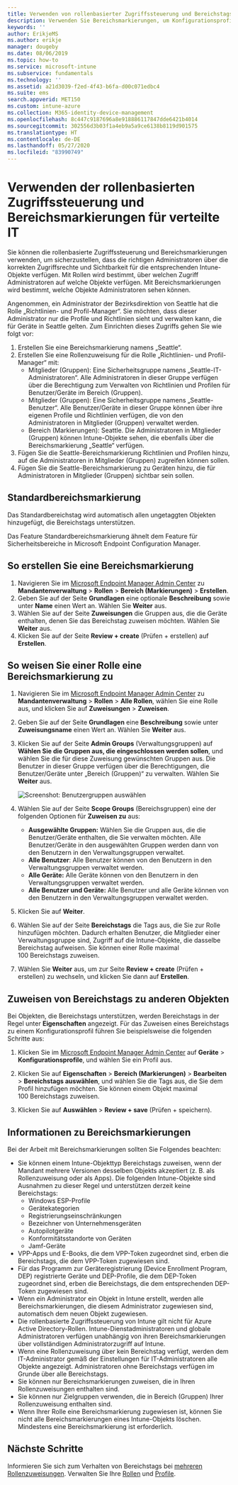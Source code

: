 ```yaml
---
title: Verwenden von rollenbasierter Zugriffssteuerung und Bereichstags für verteilte IT-Systeme in Intune | Microsoft-Dokumentation
description: Verwenden Sie Bereichsmarkierungen, um Konfigurationsprofile nach bestimmten Rollen zu filtern.
keywords: ''
author: ErikjeMS
ms.author: erikje
manager: dougeby
ms.date: 08/06/2019
ms.topic: how-to
ms.service: microsoft-intune
ms.subservice: fundamentals
ms.technology: ''
ms.assetid: a21d3039-f2ed-4f43-b6fa-d00c071edbc4
ms.suite: ems
search.appverid: MET150
ms.custom: intune-azure
ms.collection: M365-identity-device-management
ms.openlocfilehash: 8c447c9187696a8e918886117847dde6421b4014
ms.sourcegitcommit: 302556d3b03f1a4eb9a5a9ce6138b8119d901575
ms.translationtype: HT
ms.contentlocale: de-DE
ms.lasthandoff: 05/27/2020
ms.locfileid: "83990749"
---
```

# <a name="use-role-based-access-control-rbac-and-scope-tags-for-distributed-it"></a>Verwenden der rollenbasierten Zugriffssteuerung und Bereichsmarkierungen für verteilte IT

Sie können die rollenbasierte Zugriffssteuerung und Bereichsmarkierungen verwenden, um sicherzustellen, dass die richtigen Administratoren über die korrekten Zugriffsrechte und Sichtbarkeit für die entsprechenden Intune-Objekte verfügen. Mit Rollen wird bestimmt, über welchen Zugriff Administratoren auf welche Objekte verfügen. Mit Bereichsmarkierungen wird bestimmt, welche Objekte Administratoren sehen können.

Angenommen, ein Administrator der Bezirksdirektion von Seattle hat die Rolle „Richtlinien- und Profil-Manager“. Sie möchten, dass dieser Administrator nur die Profile und Richtlinien sieht und verwalten kann, die für Geräte in Seattle gelten. Zum Einrichten dieses Zugriffs gehen Sie wie folgt vor:

1. Erstellen Sie eine Bereichsmarkierung namens „Seattle“.
2. Erstellen Sie eine Rollenzuweisung für die Rolle „Richtlinien- und Profil-Manager“ mit: 
    - Mitglieder (Gruppen): Eine Sicherheitsgruppe namens „Seattle-IT-Administratoren“. Alle Administratoren in dieser Gruppe verfügen über die Berechtigung zum Verwalten von Richtlinien und Profilen für Benutzer/Geräte im Bereich (Gruppen).
    - Mitglieder (Gruppen): Eine Sicherheitsgruppe namens „Seattle-Benutzer“. Alle Benutzer/Geräte in dieser Gruppe können über ihre eigenen Profile und Richtlinien verfügen, die von den Administratoren in Mitglieder (Gruppen) verwaltet werden. 
    - Bereich (Markierungen): Seattle. Die Administratoren in Mitglieder (Gruppen) können Intune-Objekte sehen, die ebenfalls über die Bereichsmarkierung „Seattle“ verfügen.
3. Fügen Sie die Seattle-Bereichsmarkierung Richtlinien und Profilen hinzu, auf die Administratoren in Mitglieder (Gruppen) zugreifen können sollen.
4. Fügen Sie die Seattle-Bereichsmarkierung zu Geräten hinzu, die für Administratoren in Mitglieder (Gruppen) sichtbar sein sollen. 

## <a name="default-scope-tag"></a>Standardbereichsmarkierung
Das Standardbereichstag wird automatisch allen ungetaggten Objekten hinzugefügt, die Bereichstags unterstützen.

Das Feature Standardbereichsmarkierung ähnelt dem Feature für Sicherheitsbereiche in Microsoft Endpoint Configuration Manager. 

## <a name="to-create-a-scope-tag"></a>So erstellen Sie eine Bereichsmarkierung

1. Navigieren Sie im [Microsoft Endpoint Manager Admin Center](https://go.microsoft.com/fwlink/?linkid=2109431) zu **Mandantenverwaltung** > **Rollen** > **Bereich (Markierungen)**  > **Erstellen**.
2. Geben Sie auf der Seite **Grundlagen** eine optionale **Beschreibung** sowie unter **Name** einen Wert an. Wählen Sie **Weiter** aus.
3. Wählen Sie auf der Seite **Zuweisungen** die Gruppen aus, die die Geräte enthalten, denen Sie das Bereichstag zuweisen möchten. Wählen Sie **Weiter** aus.
4. Klicken Sie auf der Seite **Review + create** (Prüfen + erstellen) auf **Erstellen**.

## <a name="to-assign-a-scope-tag-to-a-role"></a>So weisen Sie einer Rolle eine Bereichsmarkierung zu

1. Navigieren Sie im [Microsoft Endpoint Manager Admin Center](https://go.microsoft.com/fwlink/?linkid=2109431) zu **Mandantenverwaltung** > **Rollen** > **Alle Rollen**, wählen Sie eine Rolle aus, und klicken Sie auf **Zuweisungen** > **Zuweisen**.
2. Geben Sie auf der Seite **Grundlagen** eine **Beschreibung** sowie unter **Zuweisungsname** einen Wert an. Wählen Sie **Weiter** aus.
3. Klicken Sie auf der Seite **Admin Groups** (Verwaltungsgruppen) auf **Wählen Sie die Gruppen aus, die eingeschlossen werden sollen**, und wählen Sie die für diese Zuweisung gewünschten Gruppen aus. Die Benutzer in dieser Gruppe verfügen über die Berechtigungen, die Benutzer/Geräte unter „Bereich (Gruppen)“ zu verwalten. Wählen Sie **Weiter** aus.

    ![Screenshot: Benutzergruppen auswählen](./media/scope-tags/select-member-groups.png)

4. Wählen Sie auf der Seite **Scope Groups** (Bereichsgruppen) eine der folgenden Optionen für **Zuweisen zu** aus:
    - **Ausgewählte Gruppen:** Wählen Sie die Gruppen aus, die die Benutzer/Geräte enthalten, die Sie verwalten möchten. Alle Benutzer/Geräte in den ausgewählten Gruppen werden dann von den Benutzern in den Verwaltungsgruppen verwaltet.
    - **Alle Benutzer**: Alle Benutzer können von den Benutzern in den Verwaltungsgruppen verwaltet werden.
    - **Alle Geräte:** Alle Geräte können von den Benutzern in den Verwaltungsgruppen verwaltet werden.
    - **Alle Benutzer und Geräte:** Alle Benutzer und alle Geräte können von den Benutzern in den Verwaltungsgruppen verwaltet werden.

5. Klicken Sie auf **Weiter**.
6. Wählen Sie auf der Seite **Bereichstags** die Tags aus, die Sie zur Rolle hinzufügen möchten. Dadurch erhalten Benutzer, die Mitglieder einer Verwaltungsgruppe sind, Zugriff auf die Intune-Objekte, die dasselbe Bereichstag aufweisen. Sie können einer Rolle maximal 100 Bereichstags zuweisen.
7. Wählen Sie **Weiter** aus, um zur Seite **Review + create** (Prüfen + erstellen) zu wechseln, und klicken Sie dann auf **Erstellen**.

## <a name="assign-scope-tags-to-other-objects"></a>Zuweisen von Bereichstags zu anderen Objekten

Bei Objekten, die Bereichstags unterstützen, werden Bereichstags in der Regel unter **Eigenschaften** angezeigt. Für das Zuweisen eines Bereichstags zu einem Konfigurationsprofil führen Sie beispielsweise die folgenden Schritte aus:

1. Klicken Sie im [Microsoft Endpoint Manager Admin Center](https://go.microsoft.com/fwlink/?linkid=2109431) auf **Geräte** > **Konfigurationsprofile**, und wählen Sie ein Profil aus.

2. Klicken Sie auf **Eigenschaften** > **Bereich (Markierungen)**  > **Bearbeiten** > **Bereichstags auswählen**, und wählen Sie die Tags aus, die Sie dem Profil hinzufügen möchten. Sie können einem Objekt maximal 100 Bereichstags zuweisen.
4. Klicken Sie auf **Auswählen** > **Review + save** (Prüfen + speichern).

## <a name="scope-tag-details"></a>Informationen zu Bereichsmarkierungen
Bei der Arbeit mit Bereichsmarkierungen sollten Sie Folgendes beachten: 

- Sie können einem Intune-Objekttyp Bereichstags zuweisen, wenn der Mandant mehrere Versionen desselben Objekts akzeptiert (z. B. als Rollenzuweisung oder als Apps).
  Die folgenden Intune-Objekte sind Ausnahmen zu dieser Regel und unterstützen derzeit keine Bereichstags:
    - Windows ESP-Profile
    - Gerätekategorien
    - Registrierungseinschränkungen
    - Bezeichner von Unternehmensgeräten
    - Autopilotgeräte
    - Konformitätsstandorte von Geräten
    - Jamf-Geräte
- VPP-Apps und E-Books, die dem VPP-Token zugeordnet sind, erben die Bereichstags, die dem VPP-Token zugewiesen sind.
- Für das Programm zur Geräteregistrierung (Device Enrollment Program, DEP) registrierte Geräte und DEP-Profile, die dem DEP-Token zugeordnet sind, erben die Bereichstags, die dem entsprechenden DEP-Token zugewiesen sind.
- Wenn ein Administrator ein Objekt in Intune erstellt, werden alle Bereichsmarkierungen, die diesem Administrator zugewiesen sind, automatisch dem neuen Objekt zugewiesen.
- Die rollenbasierte Zugriffssteuerung von Intune gilt nicht für Azure Active Directory-Rollen. Intune-Dienstadministratoren und globale Administratoren verfügen unabhängig von ihren Bereichsmarkierungen über vollständigen Administratorzugriff auf Intune.
- Wenn eine Rollenzuweisung über kein Bereichstag verfügt, werden dem IT-Administrator gemäß der Einstellungen für IT-Administratoren alle Objekte angezeigt. Administratoren ohne Bereichstags verfügen im Grunde über alle Bereichstags.
- Sie können nur Bereichsmarkierungen zuweisen, die in Ihren Rollenzuweisungen enthalten sind.
- Sie können nur Zielgruppen verwenden, die in Bereich (Gruppen) Ihrer Rollenzuweisung enthalten sind.
- Wenn Ihrer Rolle eine Bereichsmarkierung zugewiesen ist, können Sie nicht alle Bereichsmarkierungen eines Intune-Objekts löschen. Mindestens eine Bereichsmarkierung ist erforderlich.

## <a name="next-steps"></a>Nächste Schritte

Informieren Sie sich zum Verhalten von Bereichstags bei [mehreren Rollenzuweisungen](role-based-access-control.md#multiple-role-assignments).
Verwalten Sie Ihre [Rollen](role-based-access-control.md) und [Profile](../configuration/device-profile-assign.md).


